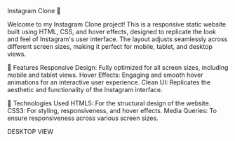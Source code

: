 Instagram Clone 📸


Welcome to my Instagram Clone project! This is a responsive static website built using HTML, CSS, and hover effects, designed to replicate the look and feel of Instagram's user interface. 
The layout adjusts seamlessly across different screen sizes, making it perfect for mobile, tablet, and desktop views.

🌟 Features
Responsive Design: Fully optimized for all screen sizes, including mobile and tablet views.
Hover Effects: Engaging and smooth hover animations for an interactive user experience.
Clean UI: Replicates the aesthetic and functionality of the Instagram interface.


🚀 Technologies Used
HTML5: For the structural design of the website.
CSS3: For styling, responsiveness, and hover effects.
Media Queries: To ensure responsiveness across various screen sizes.

DESKTOP VIEW

